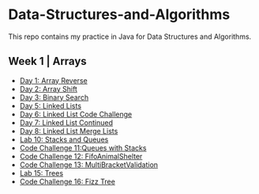 # Data-Structures-and-Algorithms
This repo contains my practice in Java for Data Structures and Algorithms.

## Week 1 | Arrays
- [Day 1: Array Reverse]()
- [Day 2: Array Shift](./assets/README/insertShiftArr.md)
- [Day 3: Binary Search](./assets/README/binarySearch.md)
- [Day 5: Linked Lists](./assets/README/linkedlists.md)
- [Day 6: Linked List Code Challenge](./assets/README/linkedlistsContinued.md)
- [Day 7: Linked List Continued](./assets/README/linkedListNth.md)
- [Day 8: Linked List Merge Lists](./assets/README/linkedMergeLists.md)
- [Lab 10: Stacks and Queues](./assets/README/stacksandqueues.md)
- [Code Challenge 11:Queues with Stacks](./assets/README/queuesWithStacks.md)
- [Code Challenge 12: FifoAnimalShelter](./assets/README/animalshelter.md)
- [Code Challenge 13: MultiBracketValidation](./assets/README/bracketvalidation.md)
- [Lab 15: Trees](./assets/README/trees.md)
- [Code Challenge 16: Fizz Tree](./assets/README/fizzTree.md)